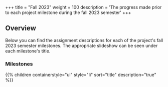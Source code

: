 +++
title = "Fall 2023"
weight = 100
description = 'The progress made prior to each project milestone during the fall 2023 semester'
+++

## Overview
Below you can find the assignment descriptions for each of the project's fall 2023 semester milestones.  The appropriate slideshow can be seen under each milestone's title.

### Milestones
{{% children containerstyle="ul" style="li" sort="title" description="true" %}}
